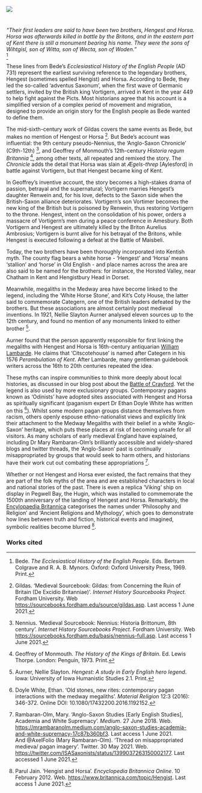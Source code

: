 <a href="https://dev.visual-essays.app"><img src="https://dev-visual-essays.netlify.app/images/ve-button.png"></a>

<param ve-config title="Hengest and Horsa" author="Francesca Allfrey and Beth Whalley" layout="vtl" banner="https://upload.wikimedia.org/wikipedia/commons/9/94/Replica_Viking_ship_%22Hugin%22_-_geograph.org.uk_-_41852.jpg" attribution="Ron Strutt / Replica Viking ship Hugin">

<param ve-entity eid="Q793057" aliases="Aylesford">
<param ve-entity eid="Q4222497" aliases="Kits Coty House">
<param ve-entity eid="Q7994824" aliases="White Horse Stone">
<param ve-entity eid="Q729006" aliases="Chatham">

#

_“Their first leaders are said to have been two brothers, Hengest and Horsa. Horsa was afterwards killed in battle by the Britons, and in the eastern part of Kent there is still a monument bearing his name. They were the sons of Wihtgisl, son of Witta, son of Wecta, son of Woden.”_   
[^ref1]
<param ve-image url="https://upload.wikimedia.org/wikipedia/commons/f/f4/Hengest_and_Horsa_Verstegan.jpg" label="‘Hengist and Horsa arriving in Britain’, by Richard Rowlands (1605)." attribution="Richard Verstegan, Public domain, via Wikimedia Commons">
<param ve-map centre="Q3425604" zoom="15">                                             

These lines from Bede’s _Ecclesiastical History of the English People_ (AD 731) represent the earliest surviving reference to the legendary brothers, Hengest (sometimes spelled Hengist) and Horsa. According to Bede, they led the so-called ‘adventus Saxonum’, when the first wave of Germanic settlers, invited by the British king Vortigern, arrived in Kent in the year 449 to help fight against the Picts. Most historians agree that his account is a simplified version of a complex period of movement and migration, designed to provide an origin story for the English people as Bede wanted to define them.
<param ve-image url="https://stor.artstor.org/stor/ae074fc0-6b07-4cb0-b2a9-ca4ace42cc2e" label="The Hugin, replica Viking longship, Pegwell Bay" attributino="Michelle Crowther">
<param ve-map centre="Q3425604" zoom="15">  

The mid-sixth-century work of Gildas covers the same events as Bede, but makes no mention of Hengest or Horsa [^ref2]. But Bede’s account was influential: the 9th century pseudo-Nennius, the ‘Anglo-Saxon Chronicle’ (C9th-12th) [^ref3], and Geoffrey of Monmouth’s 12th-century _Historia regum Britannia_ [^ref4], among other texts, all repeated and remixed the story. The _Chronicle_ adds the detail that Horsa was slain at _Ægels-threp_ [Aylesford] in battle against Vortigern, but that Hengest became king of Kent.
<param ve-image url="https://upload.wikimedia.org/wikipedia/en/7/71/Hengist_King_of_Kent.jpg" label="Hengist, King of Kent" attribution="Drawn by 'John Speed' in 1611 in his book Saxon Heptarchy, via Wikimedia Commons">

In Geoffrey’s inventive account, the story becomes a high-stakes drama of passion, betrayal and the supernatural; Vortigern marries Hengest’s daughter Renwein and, for his love, defects to the Saxon side when the British-Saxon alliance deteriorates. Vortigern’s son Vortimer becomes the new king of the British but is poisoned by Renwein, thus restoring Vortigern to the throne. Hengest, intent on the consolidation of his power, orders a massacre of Vortigern’s men during a peace conference in Amesbury. Both Vortigern and Hengest are ultimately killed by the Briton Aurelius Ambrosius; Vortigern is burnt alive for his betrayal of the Britons, while Hengest is executed following a defeat at the Battle of Maisbeli.
<param ve-image url="https://upload.wikimedia.org/wikipedia/commons/b/b1/Angelica_Kauffmann_%281741-1807%29_-_Vortigern%2C_King_of_Britain%2C_Enamoured_with_Rowena_at_the_Banquet_of_Hengist%2C_the_Saxon_General_-_872183_-_National_Trust.jpg" label="Vortigern, King of Britain, enamoured with Rowena at the Banquet of Hengist, the Saxon General" attribution="Angelica Kauffmann, Public domain, via Wikimedia Commons">

Today, the two brothers have been thoroughly incorporated into Kentish myth. The county flag bears a white horse - ‘Hengest’ and ‘Horsa’ means ‘stallion’ and ‘horse’ in Old English - and place names across the area are also said to be named for the brothers: for instance, the Horsted Valley, near Chatham in Kent and Hengistbury Head in Dorset.
<param ve-image url="https://upload.wikimedia.org/wikipedia/commons/thumb/2/24/FlagOfKent.svg/2560px-FlagOfKent.svg.png" label="Flag of Kent" attribution="Hogweard, Public domain, via Wikimedia Commons">
<param ve-map center="Q729006" zoom="10">

Meanwhile, megaliths in the Medway area have become linked to the legend, including the ‘White Horse Stone’, and Kit’s Coty House, the latter said to commemorate Categern, one of the British leaders defeated by the brothers. But these associations are almost certainly post medieval inventions. In 1921, Nellie Slayton Aurner analysed eleven sources up to the 12th century, and found no mention of any monuments linked to either brother [^ref5].
<param ve-image url="https://upload.wikimedia.org/wikipedia/commons/f/fc/Upper_White_Horse_Stone.jpg" label="White Horse Stone" attribution="Roger Smith / White Horse Stone, Pilgrims Way">
<param ve-map centre="Q4222497" zoom="15">  

Aurner found that the person apparently responsible for first linking the megaliths with Hengest and Horsa is 16th-century antiquarian [William Lambarde](https://www.historyofparliamentonline.org/volume/1558-1603/member/lambarde-william-1536-1601). He claims that ‘Citscotehouse’ is named after Categern in his 1576 _Perambulation of Kent_. After Lambarde, many gentleman guidebook writers across the 16th to 20th centuries repeated the idea.
<param ve-image url="https://upload.wikimedia.org/wikipedia/commons/a/ad/Kit%27s_Coty_House_05.jpg" label="Kit's Coty House" attribution="Simon Burchell, via Wikimedia Commons">
<param ve-map centre="Q4222497" zoom="15">  

These myths can inspire communities to think more deeply about local histories, as discussed in our blog post about the [Battle of Crayford](/medieval/battleofcrayford). Yet the legend is also used by more exclusionary groups. Contemporary pagans known as ‘Odinists’ have adopted sites associated with Hengest and Horsa as spiritually significant (paganism expert Dr Ethan Doyle White has written on this [^ref6]). Whilst some modern pagan groups distance themselves from racism, others openly espouse ethno-nationalist views and explicitly link their attachment to the Medway Megaliths with their belief in a white ‘Anglo-Saxon’ heritage, which puts these places at risk of becoming unsafe for all visitors. As many scholars of early medieval England have explained, including Dr Mary Rambaran-Olm’s brilliantly accessible and widely-shared blogs and twitter threads, the ‘Anglo-Saxon’ past is continually misappropriated by groups that would seek to harm others, and historians have their work cut out combating these appropriations [^ref7].
<param ve-image url="https://upload.wikimedia.org/wikipedia/commons/6/6d/Kit%27s_Coty%2C_Kent.jpg" label="Kit's Coty" attribution="Tony Grist, Public domain, via Wikimedia Commons">

Whether or not Hengest and Horsa ever existed, the fact remains that they are part of the folk myths of the area and are established characters in local and national stories of the past. There is even a replica ‘Viking’ ship on display in Pegwell Bay, the Hugin, which was installed to commemorate the 1500th anniversary of the landing of Hengest and Horsa. Remarkably, the [Encylopaedia Britannica](https://www.britannica.com/topic/Hengist) categorises the names under ‘Philosophy and Religion’ and ‘Ancient Religions and Mythology’, which goes to demonstrate how lines between truth and fiction, historical events and imagined, symbolic realities become blurred [^ref8].
<param ve-image url="https://stor.artstor.org/stor/05d3fd9a-d78d-45b0-9baa-4eadde612f7a" label="The Hugin, Pegwell Bay" attribution"Michelle Crowther">

### Works cited

[^ref1]: Bede. _The Ecclesiastical History of the English People_. Eds. Bertram Colgrave and R. A. B. Mynors. Oxford: Oxford University Press, 1969. Print.   
[^ref2]: Gildas. ‘Medieval Sourcebook: Gildas: from Concerning the Ruin of Britain (De Excidio Britanniae)’. _Internet History Sourcebooks Project_. Fordham University. Web <https://sourcebooks.fordham.edu/source/gildas.asp>. Last access 1 June 2021.   
[^ref3]: Nennius. ‘Medieval Sourcebook: Nennius: Historia Brittonum, 8th century’. _Internet History Sourcebooks Project_. Fordham University. Web <https://sourcebooks.fordham.edu/basis/nennius-full.asp>. Last access 1 June 2021.   
[^ref4]: Geoffrey of Monmouth. _The History of the Kings of Britain_. Ed. Lewis Thorpe. London: Penguin, 1973. Print.   
[^ref5]: Aurner, Nellie Slayton. _Hengest: A study in Early English hero legend_. Iowa: University of Iowa Humanistic Studies 2.1. Print.   
[^ref6]: Doyle White, Ethan. ‘Old stones, new rites: contemporary pagan interactions with the medway megaliths’. _Material Religion_ 12:3 (2016): 346-372. Online DOI: 10.1080/17432200.2016.1192152.   
[^ref7]: Rambaran-Olm, Mary. ‘Anglo-Saxon Studies [Early English Studies], Academia and White Supremacy’. _Medium_. 27 June 2018. Web. <https://mrambaranolm.medium.com/anglo-saxon-studies-academia-and-white-supremacy-17c87b360bf3>. Last access 1 June 2021.      
And @AxelFolio (Mary Rambaran-Olm). ‘Thread on misappropriated medieva/ pagan imagery’. Twitter.  30 May 2021. Web. <https://twitter.com/ISASaxonists/status/1399037263150002177>. Last accessed 1 June 2021.   
[^ref8]: Parul Jain. ‘Hengist and Horsa’. _Encyclopedia Britannica Online_. 10 February 2012. Web. <https://www.britannica.com/topic/Hengist>. Last access 1 June 2021.   
